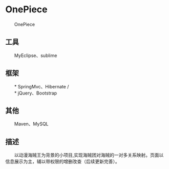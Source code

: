 # OnePiece
　　OnePiece

## 工具
　　MyEclipse、sublime

## 框架
　　* SpringMvc、Hibernate /<br>
　　* jQuery、Bootstrap

## 其他
　　Maven、MySQL

## 描述
　　以动漫海贼王为背景的小项目,实现海贼团对海贼的一对多关系映射。页面以信息展示为主，辅以带权限的增删改查（后续更新完善）。
	
